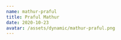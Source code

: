 ```yaml
---
name: mathur-praful
title: Praful Mathur
date: 2020-10-23
avatar: /assets/dynamic/mathur-praful.png
---
```

